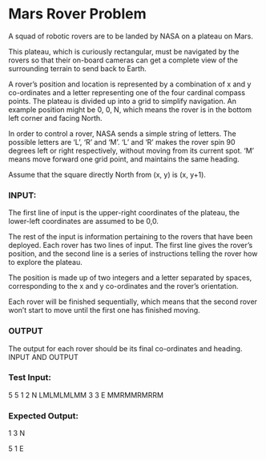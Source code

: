 # Mars Rover Problem


A squad of robotic rovers are to be landed by NASA on a plateau on Mars.

This plateau, which is curiously rectangular, must be navigated by the rovers so that their on-board
cameras can get a complete view of the surrounding terrain to send back to Earth.

A rover’s position and location is represented by a combination of x and y co-ordinates and a letter
representing one of the four cardinal compass points. The plateau is divided up into a grid to simplify
navigation. An example position might be 0, 0, N, which means the rover is in the bottom left corner and
facing North.

In order to control a rover, NASA sends a simple string of letters. The possible letters are ‘L’, ‘R’ and ‘M’.
‘L’ and ‘R’ makes the rover spin 90 degrees left or right respectively, without moving from its current spot.
‘M’ means move forward one grid point, and maintains the same heading.

Assume that the square directly North from (x, y) is (x, y+1).

### INPUT:

The first line of input is the upper-right coordinates of the plateau, the lower-left coordinates are assumed
to be 0,0.

The rest of the input is information pertaining to the rovers that have been deployed. Each rover has two
lines of input. The first line gives the rover’s position, and the second line is a series of instructions telling
the rover how to explore the plateau.

The position is made up of two integers and a letter separated by spaces, corresponding to the x and y
co-ordinates and the rover’s orientation.

Each rover will be finished sequentially, which means that the second rover won’t start to move until the
first one has finished moving.

### OUTPUT

The output for each rover should be its final co-ordinates and heading.
INPUT AND OUTPUT

### Test Input:
5 5
1 2 N
LMLMLMLMM
3 3 E
MMRMMRMRRM


### Expected Output:
1 3 N

5 1 E
